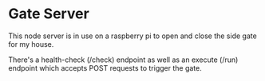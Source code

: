Gate Server
===========

This node server is in use on a raspberry pi to open and close the side gate for my house.

There's a health-check (/check) endpoint as well as an execute (/run) endpoint which accepts POST requests to trigger the gate.